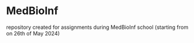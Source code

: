# MedBioInf
repository created for assignments during MedBioInf school (starting from on 26th of May 2024)
